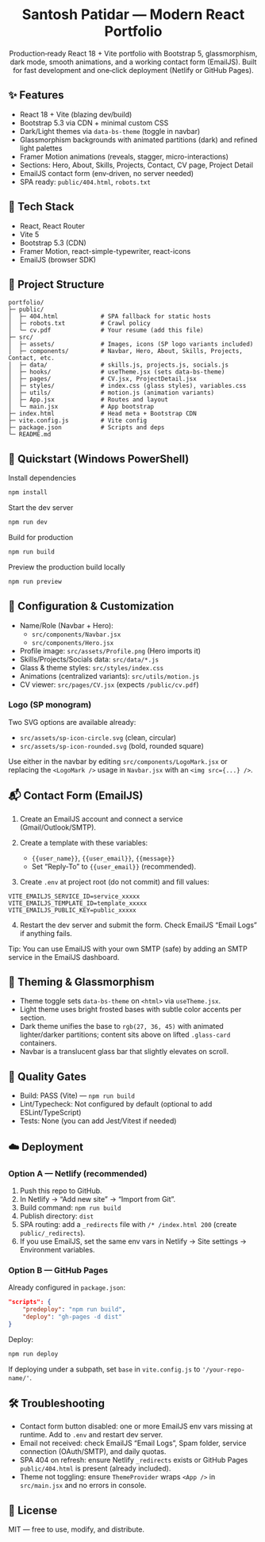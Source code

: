 <div align="center">

# Santosh Patidar — Modern React Portfolio

Production‑ready React 18 + Vite portfolio with Bootstrap 5, glassmorphism, dark mode, smooth animations, and a working contact form (EmailJS). Built for fast development and one‑click deployment (Netlify or GitHub Pages).

</div>

## ✨ Features

- React 18 + Vite (blazing dev/build)
- Bootstrap 5.3 via CDN + minimal custom CSS
- Dark/Light themes via `data-bs-theme` (toggle in navbar)
- Glassmorphism backgrounds with animated partitions (dark) and refined light palettes
- Framer Motion animations (reveals, stagger, micro-interactions)
- Sections: Hero, About, Skills, Projects, Contact, CV page, Project Detail
- EmailJS contact form (env‑driven, no server needed)
- SPA ready: `public/404.html`, `robots.txt`

## 🧱 Tech Stack

- React, React Router
- Vite 5
- Bootstrap 5.3 (CDN)
- Framer Motion, react-simple-typewriter, react-icons
- EmailJS (browser SDK)

## 📁 Project Structure

```
portfolio/
├─ public/
│  ├─ 404.html            # SPA fallback for static hosts
│  ├─ robots.txt          # Crawl policy
│  └─ cv.pdf              # Your resume (add this file)
├─ src/
│  ├─ assets/             # Images, icons (SP logo variants included)
│  ├─ components/         # Navbar, Hero, About, Skills, Projects, Contact, etc.
│  ├─ data/               # skills.js, projects.js, socials.js
│  ├─ hooks/              # useTheme.jsx (sets data-bs-theme)
│  ├─ pages/              # CV.jsx, ProjectDetail.jsx
│  ├─ styles/             # index.css (glass styles), variables.css
│  ├─ utils/              # motion.js (animation variants)
│  ├─ App.jsx             # Routes and layout
│  └─ main.jsx            # App bootstrap
├─ index.html             # Head meta + Bootstrap CDN
├─ vite.config.js         # Vite config
├─ package.json           # Scripts and deps
└─ README.md
```

## 🚀 Quickstart (Windows PowerShell)

Install dependencies
```powershell
npm install
```

Start the dev server
```powershell
npm run dev
```

Build for production
```powershell
npm run build
```

Preview the production build locally
```powershell
npm run preview
```

## 🧩 Configuration & Customization

- Name/Role (Navbar + Hero):
	- `src/components/Navbar.jsx`
	- `src/components/Hero.jsx`
- Profile image: `src/assets/Profile.png` (Hero imports it)
- Skills/Projects/Socials data: `src/data/*.js`
- Glass & theme styles: `src/styles/index.css`
- Animations (centralized variants): `src/utils/motion.js`
- CV viewer: `src/pages/CV.jsx` (expects `/public/cv.pdf`)

### Logo (SP monogram)

Two SVG options are available already:
- `src/assets/sp-icon-circle.svg` (clean, circular)
- `src/assets/sp-icon-rounded.svg` (bold, rounded square)

Use either in the navbar by editing `src/components/LogoMark.jsx` or replacing the `<LogoMark />` usage in `Navbar.jsx` with an `<img src={...} />`.

## 📬 Contact Form (EmailJS)

1) Create an EmailJS account and connect a service (Gmail/Outlook/SMTP).

2) Create a template with these variables:
	 - `{{user_name}}`, `{{user_email}}`, `{{message}}`
	 - Set “Reply‑To” to `{{user_email}}` (recommended).

3) Create `.env` at project root (do not commit) and fill values:
```
VITE_EMAILJS_SERVICE_ID=service_xxxxx
VITE_EMAILJS_TEMPLATE_ID=template_xxxxx
VITE_EMAILJS_PUBLIC_KEY=public_xxxxx
```

4) Restart the dev server and submit the form. Check EmailJS “Email Logs” if anything fails.

Tip: You can use EmailJS with your own SMTP (safe) by adding an SMTP service in the EmailJS dashboard.

## 🎨 Theming & Glassmorphism

- Theme toggle sets `data-bs-theme` on `<html>` via `useTheme.jsx`.
- Light theme uses bright frosted bases with subtle color accents per section.
- Dark theme unifies the base to `rgb(27, 36, 45)` with animated lighter/darker partitions; content sits above on lifted `.glass-card` containers.
- Navbar is a translucent glass bar that slightly elevates on scroll.

## 🧪 Quality Gates

- Build: PASS (Vite) — `npm run build`
- Lint/Typecheck: Not configured by default (optional to add ESLint/TypeScript)
- Tests: None (you can add Jest/Vitest if needed)

## ☁️ Deployment

### Option A — Netlify (recommended)

1) Push this repo to GitHub.
2) In Netlify → “Add new site” → “Import from Git”.
3) Build command: `npm run build`
4) Publish directory: `dist`
5) SPA routing: add a `_redirects` file with `/* /index.html 200` (create `public/_redirects`).
6) If you use EmailJS, set the same env vars in Netlify → Site settings → Environment variables.

### Option B — GitHub Pages

Already configured in `package.json`:

```json
"scripts": {
	"predeploy": "npm run build",
	"deploy": "gh-pages -d dist"
}
```

Deploy:
```powershell
npm run deploy
```

If deploying under a subpath, set `base` in `vite.config.js` to `'/your-repo-name/'`.

## 🛠️ Troubleshooting

- Contact form button disabled: one or more EmailJS env vars missing at runtime. Add to `.env` and restart dev server.
- Email not received: check EmailJS “Email Logs”, Spam folder, service connection (OAuth/SMTP), and daily quotas.
- SPA 404 on refresh: ensure Netlify `_redirects` exists or GitHub Pages `public/404.html` is present (already included).
- Theme not toggling: ensure `ThemeProvider` wraps `<App />` in `src/main.jsx` and no errors in console.

## 📜 License

MIT — free to use, modify, and distribute.
